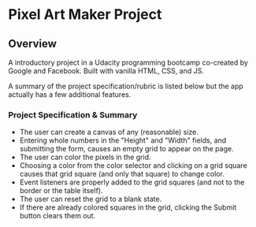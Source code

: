 # Pixel Art Maker Project

## Overview
A introductory project in a Udacity programming bootcamp co-created by Google and Facebook. Built with vanilla HTML, CSS, and JS. 

A summary of the project specification/rubric is listed below but the app actually has a few additional features.

### Project Specification & Summary
* The user can create a canvas of any (reasonable) size.
* Entering whole numbers in the "Height" and "Width" fields, and submitting the form, causes an empty grid to appear on the page.
* The user can color the pixels in the grid.
* Choosing a color from the color selector and clicking on a grid square causes that grid square (and only that square) to change color.
* Event listeners are properly added to the grid squares (and not to the border or the table itself).
* The user can reset the grid to a blank state.
* If there are already colored squares in the grid, clicking the Submit button clears them out.
